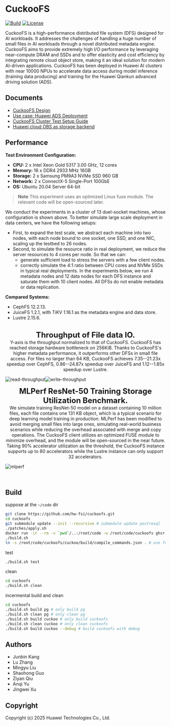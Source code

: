 # CuckooFS

[![Build](https://github.com/hw-fsi/cuckoofs/actions/workflows/build.yml/badge.svg)](https://github.com/hw-fsi/cuckoofs/actions/workflows/build.yml)
[![License](https://img.shields.io/badge/License-Mulan%20PSL%202-green)](LICENSE)

CuckooFS is a high-performance distributed file system (DFS) designed for AI workloads. It addresses the challenges of handling a huge number of small files in AI workloads through a novel distributed metadata engine. CuckooFS aims to provide extremely high I/O performance by leveraging near-compute DRAM and SSDs and to offer elasticity and cost efficiency by integrating remote cloud object store, making it an ideal solution for modern AI-driven applications. CuckooFS has been deployed in Huawei AI clusters with near 10000 NPUs to accelerate data access during model inference (training data producing) and training for the Huawei Qiankun advanced driving solution (ADS).

## Documents

- [CuckooFS Design](./docs/design.md)
- [Use case: Huawei ADS Deployment](./docs/ads-deployment.md)
- [CuckooFS Cluster Test Setup Guide](./deploy/ansible/README.md)
- [Huawei cloud OBS as storage backend](./docs/enable-obs.md)

## Performance

**Test Environment Configuration:**
- **CPU:** 2 x Intel Xeon Gold 5317 3.00 GHz, 12 cores
- **Memory:** 16 x DDR4 2933 MHz 16GB
- **Storage:** 2 x Samsung PM9A3 NVMe SSD 960 GB
- **Network:** 2 x ConnectX-5 Single-Port 100GbE
- **OS:** Ubuntu 20.04 Server 64-bit

> **Note**
> This experiment uses an optimized Linux fuse module. The relevant code will be open-sourced later.

We conduct the experiments in a cluster of 13 duel-socket machines, whose configuration is shown above. To better simulate large scale deployment in data centers, we have the following setups:
- First, to expand the test scale, we abstract each machine into two nodes, with each node bound to one socket, one SSD, and one NIC, scaling up the testbed to 26 nodes.
- Second, to simulate the resource ratio in real deployment, we reduce the server resources to 4 cores per node. So that we can:
  - generate sufficient load to stress the servers with a few client nodes.
  - correctly simulate the 4:1 ratio between CPU cores and NVMe SSDs in typical real deployments.
In the experiments below, we run 4 metadata nodes and 12 data nodes for each DFS instance and saturate them with 10 client nodes. All DFSs do not enable metadata or data replication.

**Compared Systems:**
- CephFS 12.2.13.
- JuiceFS 1.2.1, with TiKV 1.16.1 as the metadata engine and data store.
- Lustre 2.15.6.


<br>
<div style="text-align: center;">
    <font size="5">
        <b>Throughput of File data IO.</b>
    </font>
    <br>Y-axis is the throughput normalized to that of CuckooFS. CuckooFS has reached storage hardware bottleneck on 256KiB. Thanks to CuckooFS's higher metadata performance, it outperforms other DFSs in small file access.
For files no larger than 64 KB, CuckooFS achieves 7.35--21.23x speedup over CephFS, 0.86--24.87x speedup over JuiceFS and 1.12--1.85x speedup over Lustre.
</div>

![read-throughput](./docs/images/read-throughput.png)![write-throughput](./docs/images/write-throughput.png)
<br>

<div style="text-align: center;">
    <font size="5">
        <b>MLPerf ResNet-50 Training Storage Utilization Benchmark.</b>
    </font>
    <br> We simulate training ResNet-50 model on a dataset containing 10 million files, each file contains one 131 KB object, which is a typical scenario for deep learning model training in production. MLPerf has been modified to avoid merging small files into large ones, simulating real-world business scenarios while reducing the overhead associated with merge and copy operations. The CuckooFS client utilizes an optimized FUSE module to minimize overhead, and the module will be open-sourced in the near future. Taking 90% accelerator utilization as the threshold, the CuckooFS instance supports up to 80 accelerators while the Lustre instance can only support 32 accelerators.
</div>

![mlperf](./docs/images/mlperf.png)

<br>

## Build

suppose at the `~/code` dir
``` bash
git clone https://github.com/hw-fsi/cuckoofs.git
cd cuckoofs
git submodule update --init --recursive # submodule update postresql
./patches/apply.sh
docker run -it --rm -v `pwd`/..:/root/code -w /root/code/cuckoofs ghcr.io/hw-fsi/cuckoofs-dev /bin/zsh
./build.sh
ln -s /root/code/cuckoofs/cuckoo/build/compile_commands.json . # use for clangd
```

test

``` bash
./build.sh test
```

clean

``` bash
cd cuckoofs
./build.sh clean
```

incermental build and clean

``` bash
cd cuckoofs
./build.sh build pg # only build pg
./build.sh clean pg # only clean pg
./build.sh build cuckoo # only build cuckoofs
./build.sh clean cuckoo # only clean cuckoofs
./build.sh build cuckoo --debug # build cuckoofs with debug
```

## Authors

- Junbin Kang
- Lu Zhang
- Mingyu Liu
- Shaohong Guo
- Ziyan Qiu
- Anqi Yu
- Jingwei Xu

## Copyright
Copyright (c) 2025 Huawei Technologies Co., Ltd.
